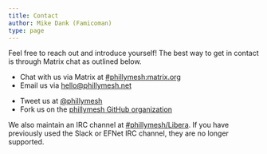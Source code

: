 ```yaml
---
title: Contact
author: Mike Dank (Famicoman)
type: page
---
```

Feel free to reach out and introduce yourself! The best way to get in contact is through Matrix chat as outlined below.

  * Chat with us via Matrix at [#phillymesh:matrix.org][1]
  * Email us via <hello@phillymesh.net> 
<!--      * [Looking for a GPG Key?][2] -->
<!--     * Something super-sensitive? <phillymesh@protonmail.ch> -->
  * Tweet us at [@phillymesh][3]
  * Fork us on the [phillymesh GitHub organization][4]

We also maintain an IRC channel at [#phillymesh/Libera][5]. If you have previously used the Slack or EFNet IRC channel, they are no longer supported.

 [1]: https://matrix.to/#/#phillymesh:matrix.org
 [2]: /gpg/
 [3]: https://twitter.com/phillymesh
 [4]: https://github.com/phillymesh
 [5]: https://web.libera.chat/#phillymesh
